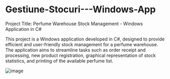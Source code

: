 # Gestiune-Stocuri---Windows-App

Project Title: Perfume Warehouse Stock Management - Windows Application in C#

This project is a Windows application developed in C#, designed to provide efficient and user-friendly stock management for a perfume warehouse. The application aims to streamline tasks such as order receipt and processing, new product registration, graphical representation of stock statistics, and printing of the available perfume list.

![image](https://github.com/ralucaantal/Gestiune-Stocuri---Windows-App/assets/95715768/e5d9b54e-356a-43d6-9238-82e4b952208a)
